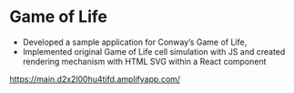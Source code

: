 # Game of Life

- Developed a sample application for Conway’s Game of Life, 
- Implemented original Game of Life cell simulation with JS and created rendering mechanism with HTML SVG within a React component

https://main.d2x2l00hu4tifd.amplifyapp.com/
